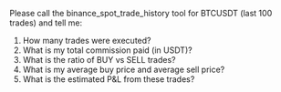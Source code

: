 Please call the binance_spot_trade_history tool for BTCUSDT (last 100 trades) and tell me:
1. How many trades were executed?
2. What is my total commission paid (in USDT)?
3. What is the ratio of BUY vs SELL trades?
4. What is my average buy price and average sell price?
5. What is the estimated P&L from these trades?
